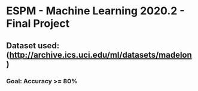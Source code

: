 # ESPM - Machine Learning 2020.2 - Final Project
## Dataset used: (http://archive.ics.uci.edu/ml/datasets/madelon)
### Goal: Accuracy >= 80%
